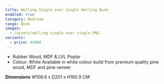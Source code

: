 ```yaml
---
title: Welling Single over Single Welling Bunk
enabled: true
Category: Bedroom
range: Bunk
images:
  - /assets/welling single over single.PNG
variants:
  - price: 44900
---
```

* Rubber Wood, MDF & LVL Poplar
* Colour: White
Available in white colour build from premium quality pine wood, MDF and pine veneer

**Dimensions**
W106.6 x D201 x H160.9 CM
